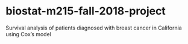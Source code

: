 # biostat-m215-fall-2018-project
Survival analysis of patients diagnosed with breast cancer in California using Cox’s model
